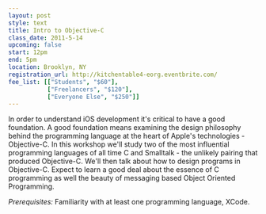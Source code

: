 ```yaml
---
layout: post
style: text
title: Intro to Objective-C
class_date: 2011-5-14
upcoming: false
start: 12pm
end: 5pm
location: Brooklyn, NY
registration_url: http://kitchentable4-eorg.eventbrite.com/
fee_list: [["Students", "$60"],
           ["Freelancers", "$120"],
           ["Everyone Else", "$250"]]
---
```


In order to understand iOS development it's critical to have a good foundation. A good foundation means examining the design philosophy behind the programming language at the heart of Apple's technologies - Objective-C. In this workshop we'll study two of the most influential programming languages of all time C and Smalltalk - the unlikely pairing that produced Objective-C. We'll then talk about how to design programs in Objective-C. Expect to learn a good deal about the essence of C programming as well the beauty of messaging based Object Oriented Programming.

*Prerequisites:* Familiarity with at least one programming language, XCode.
